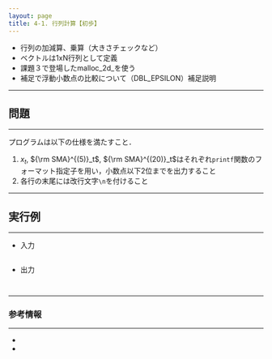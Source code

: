 ```yaml
---
layout: page
title: 4-1. 行列計算【初歩】
---
```


- 行列の加減算、乗算（大きさチェックなど）
- ベクトルは1xN行列として定義
- 課題３で登場したmalloc_2d_を使う
- 補足で浮動小数点の比較について（DBL_EPSILON）補足説明


---
## 問題
---


プログラムは以下の仕様を満たすこと．

1. $x_t$, ${\rm SMA}^{(5)}_t$, ${\rm SMA}^{(20)}_t$はそれぞれ`printf`関数のフォーマット指定子を用い，小数点以下2位までを出力すること
1. 各行の末尾には改行文字`\n`を付けること

---
## 実行例
---

+ 入力
```

```

+ 出力
```

```
```

```

---
### 参考情報
---

- 
- 
